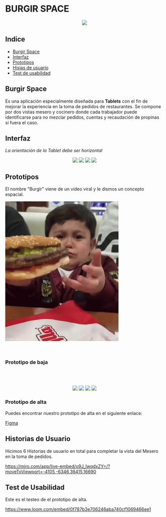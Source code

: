 # BURGIR SPACE

<p align="center">
<img  src="https://i.imgur.com/1tvsB1K.png" width="60%" >
</p>

## Indice

* [Burgir Space](#burgir-space)
* [Interfaz](#interfaz)
* [Prototipos](#prototipos)
* [Hisias de usuario](#historias-de-usuario)
* [Test de usabilidad](#test-de-usabilidad)

## Burgir Space 

Es una aplicación especialmente diseñada para **Tablets** con el fin de mejorar la experiencia en la toma de pedidos de restaurantes. Se compone por dos vistas mesero y cocinero donde cada trabajador puede identificarse para no mezclar pedidos, cuentas y recaudación de propinas si fuera el caso. 

## Interfaz 

*La orientación de la Tablet debe ser horizontal*

<p align="center">
<img  src="https://i.imgur.com/Toum1YY.png" width="45%" >

<img  src="https://i.imgur.com/PeMuyR8.png" width="45%" >

<img  src="https://i.imgur.com/lw8mADg.png" width="45%" >

<img  src="https://i.imgur.com/xB8pMCP.png" width="45%" >
</p>

## Prototipos 

El nombre "Burgir" viene de un video viral y le dismos un concepto espacial. 


![burgir](src/burgir.gif)

<br>

### Prototipo de baja 

<br><br>

<p align="center">
<img  src="https://i.imgur.com/KSuV7J5.jpg" width="45%" >

<img  src="https://i.imgur.com/CJH2X9p.jpg" width="45%" >

<img  src="https://i.imgur.com/L29YniY.jpg" width="45%" >

<img  src="https://i.imgur.com/y70MUzC.jpg" width="45%" >

</p>

### Prototipo de alta 


Puedes encontrar nuestro prototipo de alta en el siguiente enlace:

[Figma](https://www.figma.com/file/VegQAycyzVekEFLw07wWUD/Burgir-Space?node-id=97%3A72)


## Historias de Usuario

Hicimos 6 Historias de usuario en total para completar la vista del Mesero en la toma de pedidos. 

https://miro.com/app/live-embed/o9J_lwqdxZY=/?moveToViewport=-4105,-6346,36415,16690

## Test de Usabilidad

Este es el testeo de el prototipo de alta.


https://www.loom.com/embed/0f787b3e706246aba740cf1069466ee1







